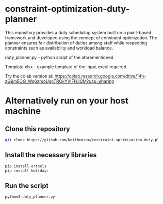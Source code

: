 # constraint-optimization-duty-planner

This repository provides a duty scheduling system built on a point-based framework and developed using the concept of constraint optimization.
The planner ensures fair distribution of duties among staff while respecting constraints such as availability and workload balance.

duty_planner.py - python script of the aforementioned. 

Template.xlsx - example template of the input excel required. 

Try the colab version at: https://colab.research.google.com/drive/14h-zG9mEOG_Wq6zmoUgcTRQkYVIFHJQM?usp=sharing

# Alternatively run on your host machine 
## Clone this repository
```bash
git clone https://github.com/keitheorem/constraint-optimization-duty-planner
```
## Install the necessary libraries
```bash
pip install ortools
pip install holidays
```
## Run the script
```bash
python3 duty_planner.py
```
